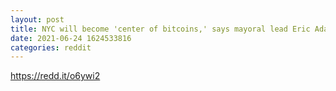 ```yaml
--- 
layout: post 
title: NYC will become 'center of bitcoins,' says mayoral lead Eric Adams 
date: 2021-06-24 1624533816 
categories: reddit 
--- 
```

https://redd.it/o6ywi2